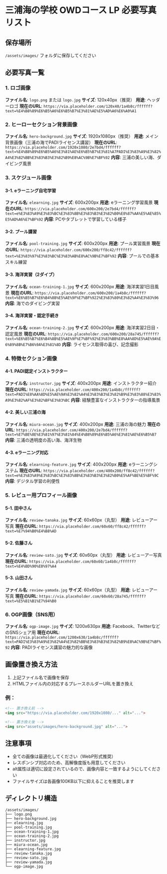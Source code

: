 # 三浦海の学校 OWDコース LP 必要写真リスト

## 保存場所
`/assets/images/` フォルダに保存してください

## 必要写真一覧

### 1. ロゴ画像
**ファイル名**: `logo.png` または `logo.jpg`
**サイズ**: 120x40px（推奨）
**用途**: ヘッダーロゴ
**現在のURL**: `https://via.placeholder.com/120x40/1a4b8c/ffffff?text=%E4%B8%89%E6%B5%A6%E6%B5%B7%E3%81%AE%E5%AD%A6%E6%A0%A1`

### 2. ヒーローセクション背景画像
**ファイル名**: `hero-background.jpg`
**サイズ**: 1920x1080px（推奨）
**用途**: メイン背景画像（三浦の海でPADIライセンス講習）
**現在のURL**: `https://via.placeholder.com/1920x1080/2e7bd4/ffffff?text=%E4%B8%89%E6%B5%A6%E3%81%AE%E6%B5%B7%E3%81%A7PADI%E3%83%A9%E3%82%A4%E3%82%BB%E3%83%B3%E3%82%B9%E8%AC%9B%E7%BF%92`
**内容**: 三浦の美しい海、ダイビング風景

### 3. スケジュール画像

#### 3-1. eラーニング自宅学習
**ファイル名**: `elearning.jpg`
**サイズ**: 600x200px
**用途**: eラーニング学習風景
**現在のURL**: `https://via.placeholder.com/600x200/2e7bd4/ffffff?text=e%E3%83%A9%E3%83%BC%E3%83%8B%E3%83%B3%E3%82%B0%E8%87%AA%E5%AE%85%E5%AD%A6%E7%BF%92`
**内容**: PCやタブレットで学習している様子

#### 3-2. プール講習
**ファイル名**: `pool-training.jpg`
**サイズ**: 600x200px
**用途**: プール実習風景
**現在のURL**: `https://via.placeholder.com/600x200/ff8c42/ffffff?text=%E3%83%97%E3%83%BC%E3%83%AB%E8%AC%9B%E7%BF%92`
**内容**: プールでの基本スキル練習

#### 3-3. 海洋実習（2ダイブ）
**ファイル名**: `ocean-training-1.jpg`
**サイズ**: 600x200px
**用途**: 海洋実習1日目風景
**現在のURL**: `https://via.placeholder.com/600x200/1a4b8c/ffffff?text=%E6%B5%B7%E6%B4%8B%E5%AE%9F%E7%BF%922%E3%83%80%E3%82%A4%E3%83%96`
**内容**: 海でのダイビング実習

#### 3-4. 海洋実習・認定手続き
**ファイル名**: `ocean-training-2.jpg`
**サイズ**: 600x200px
**用途**: 海洋実習2日目・認定風景
**現在のURL**: `https://via.placeholder.com/600x200/28a745/ffffff?text=%E6%B5%B7%E6%B4%8B%E5%AE%9F%E7%BF%92%E3%83%BB%E8%AA%8D%E5%AE%9A%E6%89%8B%E7%B6%9A%E3%81%8D`
**内容**: ライセンス取得の喜び、記念撮影

### 4. 特徴セクション画像

#### 4-1. PADI認定インストラクター
**ファイル名**: `instructor.jpg`
**サイズ**: 400x200px
**用途**: インストラクター紹介
**現在のURL**: `https://via.placeholder.com/400x200/1a4b8c/ffffff?text=PADI%E8%AA%8D%E5%AE%9A%E3%82%A4%E3%83%B3%E3%82%B9%E3%83%88%E3%83%A9%E3%82%AF%E3%82%BF%E3%83%BC`
**内容**: 経験豊富なインストラクターの指導風景

#### 4-2. 美しい三浦の海
**ファイル名**: `miura-ocean.jpg`
**サイズ**: 400x200px
**用途**: 三浦の海の魅力
**現在のURL**: `https://via.placeholder.com/400x200/2e7bd4/ffffff?text=%E7%BE%8E%E3%81%97%E3%81%84%E4%B8%89%E6%B5%A6%E3%81%AE%E6%B5%B7`
**内容**: 三浦の透明度の高い海、海洋生物

#### 4-3. eラーニング対応
**ファイル名**: `elearning-feature.jpg`
**サイズ**: 400x200px
**用途**: eラーニングシステム
**現在のURL**: `https://via.placeholder.com/400x200/ff8c42/ffffff?text=e%E3%83%A9%E3%83%BC%E3%83%8B%E3%83%B3%E3%82%B0%E5%AF%BE%E5%BF%9C`
**内容**: デジタル学習の利便性

### 5. レビュー用プロフィール画像

#### 5-1. 田中さん
**ファイル名**: `review-tanaka.jpg`
**サイズ**: 60x60px（丸型）
**用途**: レビューアー写真
**現在のURL**: `https://via.placeholder.com/60x60/ff8c42/ffffff?text=%E7%94%B0%E4%B8%AD`

#### 5-2. 佐藤さん
**ファイル名**: `review-sato.jpg`
**サイズ**: 60x60px（丸型）
**用途**: レビューアー写真
**現在のURL**: `https://via.placeholder.com/60x60/1a4b8c/ffffff?text=%E4%BD%90%E8%97%A4`

#### 5-3. 山田さん
**ファイル名**: `review-yamada.jpg`
**サイズ**: 60x60px（丸型）
**用途**: レビューアー写真
**現在のURL**: `https://via.placeholder.com/60x60/28a745/ffffff?text=%E5%B1%B1%E7%94%B0`

### 6. OGP画像（SNS用）
**ファイル名**: `ogp-image.jpg`
**サイズ**: 1200x630px
**用途**: Facebook、TwitterなどのSNSシェア用
**現在のURL**: `https://via.placeholder.com/1200x630/1a4b8c/ffffff?text=PADI%E3%83%A9%E3%82%A4%E3%82%BB%E3%83%B3%E3%82%B9%E8%AC%9B%E7%BF%92`
**内容**: PADIライセンス講習の魅力的な画像

## 画像置き換え方法

1. 上記ファイル名で画像を保存
2. HTMLファイル内の対応するプレースホルダーURLを置き換え

### 例：
```html
<!-- 置き換え前 -->
<img src="https://via.placeholder.com/1920x1080/..." alt="...">

<!-- 置き換え後 -->
<img src="assets/images/hero-background.jpg" alt="...">
```

## 注意事項

- 全ての画像は最適化してください（WebP形式推奨）
- レスポンシブ対応のため、高解像度版も用意してください
- alt属性は適切に設定されているので、画像内容と一致するようにしてください
- ファイルサイズは各画像100KB以下に抑えることを推奨します

## ディレクトリ構造

```
/assets/images/
├── logo.png
├── hero-background.jpg
├── elearning.jpg
├── pool-training.jpg
├── ocean-training-1.jpg
├── ocean-training-2.jpg
├── instructor.jpg
├── miura-ocean.jpg
├── elearning-feature.jpg
├── review-tanaka.jpg
├── review-sato.jpg
├── review-yamada.jpg
└── ogp-image.jpg
```